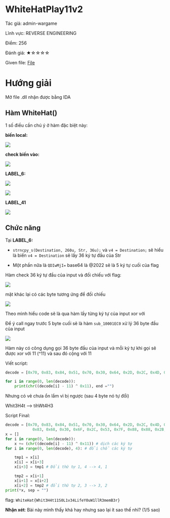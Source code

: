 # WhiteHatPlay11v2
Tác giả:  admin-wargame

Lĩnh vực: REVERSE ENGINEERING

Điểm: 256

Đánh giá: ★☆☆☆☆

Given file: [File](/challenge_wargame/re/re2)

# Hướng giải

Mở file .dll nhận được bằng IDA 

## Hàm WhiteHat()

1 số điều cần chú ý ở hàm đặc biệt này:

**biến local:**

![](https://i.imgur.com/NVovlKm.png)

**check biến vào:**

![](https://i.imgur.com/QpjDskX.png)

**LABEL_6:**

![](https://i.imgur.com/ImI1A1I.png)

![](https://i.imgur.com/AQZT4Nu.png)

**LABEL_41**

![](https://i.imgur.com/i7FLJjA.png)


## Chức năng 

Tại **LABEL_6:** 
- `strncpy_s(Destination, 260u, Str, 36u);` và `v4 = Destination;` sẽ hiểu là biến `v4 = Destination` sẽ lấy 36 ký tự đầu của Str

- Một phần nữa là `QDIwMjI=` base64 là @2022 sẽ là 5 ký tự cuối của flag

Hàm check 36 ký tự đầu của input và đối chiếu với flag:

![](https://i.imgur.com/RMMRTpR.png)

mặt khác lại có các byte tương ứng để đối chiếu

![](https://i.imgur.com/uh8BuFQ.png)

Theo mình hiểu code sẽ là qua hàm lấy từng ký tự của input xor với 

Để ý call ngay trước 5 byte cuối sẽ là hàm `sub_10001EC0` xử lý 36 byte đầu của input 

![](https://i.imgur.com/aJZkT0O.png)

Hàm này có công dụng gọi 36 byte đầu của input và mỗi ký tự khi gọi sẽ được xor với 11 (^11) và sau đó cộng với 11 

Viết script:

```py
decode = [0x70, 0x83, 0x84, 0x51, 0x70, 0x30, 0x64, 0x2D, 0x2C, 0x4D, 0x2B, 0x2B, 0x2D, 0x72, 0x2B, 0x68, 0x82, 0x83, 0x68, 0x30, 0x6F, 0x2C, 0x53, 0x7F, 0x88, 0x88, 0x2B, 0x51, 0x7F, 0x87, 0x2D, 0x4E, 0x6E, 0x2D, 0x5E, 0x87]

for i in range(0, len(decode)):
    print(chr((decode[i] - 11) ^ 0x11), end ="")

```

Nhưng có vẻ chưa ổn lắm vì bị ngược (sau 4 byte nó tự đổi)

Whit3H4t --> tihWt4H3

Script Final:
```py
decode = [0x70, 0x83, 0x84, 0x51, 0x70, 0x30, 0x64, 0x2D, 0x2C, 0x4D, 0x2B, 0x2B, 0x2D, 0x72, 0x2B, 0x68, 0x82,
            0x83, 0x68, 0x30, 0x6F, 0x2C, 0x53, 0x7F, 0x88, 0x88, 0x2B, 0x51, 0x7F, 0x87, 0x2D, 0x4E, 0x6E, 0x2D, 0x5E, 0x87]
x = []
for i in range(0, len(decode)):
    x += (chr((decode[i] - 11) ^ 0x11)) # dịch các ký tự
for i in range(0, len(decode), 4): # đổi chỗ các ký tự

    tmp1 = x[i]
    x[i] = x[i+3]
    x[i+3] = tmp1 # Đổi thứ tự 1, 4 --> 4, 1

    tmp2 = x[i+1]
    x[i+1] = x[i+2]
    x[i+2] = tmp2 # đổi thứ tự 2, 3 --> 3, 2
print(*x, sep = "")
```

flag: `WhiteHat{Whit3H4t11S0L1v34LifeY0uW1llR3memB3r}`

**Nhận xét**: Bài này mình thấy khá hay nhưng sao lại ít sao thế nhỉ? (1/5 sao)
